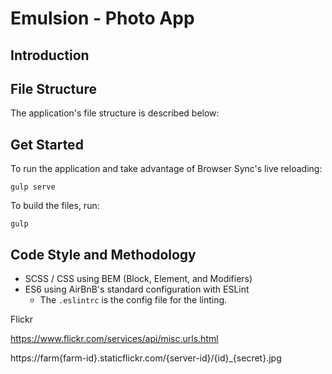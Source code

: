# Emulsion - Photo App

## Introduction

## File Structure

The application's file structure is described below:

## Get Started

To run the application and take advantage of Browser Sync's live reloading:
```
gulp serve
```

To build the files, run:
```
gulp
```

## Code Style and Methodology

  - SCSS / CSS using BEM (Block, Element, and Modifiers)
  - ES6 using AirBnB's standard configuration with ESLint
    - The `.eslintrc` is the config file for the linting.

Flickr

https://www.flickr.com/services/api/misc.urls.html

https://farm{farm-id}.staticflickr.com/{server-id}/{id}_{secret}.jpg

